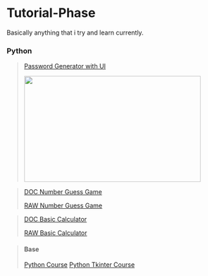 # Tutorial-Phase

Basically anything that i try and learn currently.

### Python

> [Password Generator with UI](https://github.com/Yu-0n/tutorial-phase/blob/main/password_gen/Password_Generator.py)
>
> <img width="400px" height="240" src="https://github.com/Yu-0n/tutorial-phase/blob/main/ReadmeFiles/pwgenui1.png">

>[DOC Number Guess Game](https://github.com/Yu-0n/tutorial-phase/blob/main/number-guess_v1/number-gg_rvmp.md)
>
>[RAW Number Guess Game](https://github.com/Yu-0n/tutorial-phase/blob/main/number-guess_v1/number-guess-game.py)


>[DOC Basic Calculator](https://github.com/Yu-0n/tutorial-phase/blob/main/calculator/calc_doc.md)
>
>[RAW Basic Calculator](https://github.com/Yu-0n/tutorial-phase/blob/main/calculator/calculator.py)


> #### Base
> [Python Course](https://github.com/Yu-0n/tutorial-phase/blob/main/12H_main/12%20hour%20course.py)
> [Python Tkinter Course](https://github.com/Yu-0n/tutorial-phase/blob/main/GUI/tutorial_file.py)
